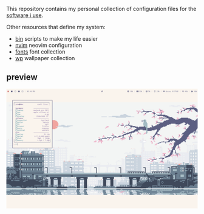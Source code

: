 This repository contains my personal collection of configuration files for the [software i use](https://yrwq.neocities.org/software).

Other resources that define my system:

- <a href="https://github.com/yrwq/bin" target="_blank">bin</a> scripts to make my life easier
- <a href="https://github.com/yrwq/nvim" target="_blank">nvim</a> neovim configuration
- <a href="https://github.com/yrwq/fonts" target="_blank">fonts</a> font collection
- <a href="https://github.com/yrwq/wp" target="_blank">wp</a> wallpaper collection

## preview

<img src="./assets/fetch.gif">
